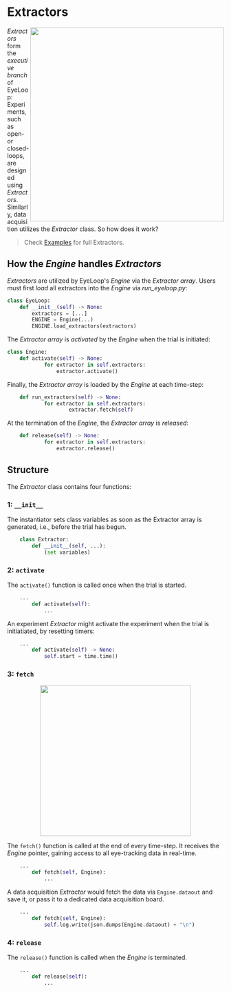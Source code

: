 # Extractors #

<p align="right">
    <img src="https://github.com/simonarvin/eyeloop/blob/master/misc/imgs/extractor_overview.svg?raw=true" align="right" width = "450">
  </p>

*Extractors* form the *executive branch* of EyeLoop: Experiments, such as open- or closed-loops, are designed using *Extractors*. Similarly, data acquisition utilizes the *Extractor* class. So how does it work?

> Check [Examples](https://github.com/simonarvin/eyeloop/blob/master/examples) for full Extractors.

## How the *Engine* handles *Extractors* ##

*Extractors* are utilized by EyeLoop's *Engine* via the *Extractor array*. Users must first *load* all extractors into the *Engine* via *run_eyeloop.py*:
```python
class EyeLoop:
    def __init__(self) -> None:
        extractors = [...]
        ENGINE = Engine(...)
        ENGINE.load_extractors(extractors)
```

The *Extractor array* is *activated* by the *Engine* when the trial is initiated:
```python
class Engine:
    def activate(self) -> None:
            for extractor in self.extractors:
                extractor.activate()
```

Finally, the *Extractor array* is loaded by the *Engine* at each time-step:
```python
    def run_extractors(self) -> None:
            for extractor in self.extractors:
                    extractor.fetch(self)
```

At the termination of the *Engine*, the *Extractor array* is *released*:
```python
    def release(self) -> None:
            for extractor in self.extractors:
                extractor.release()
```

## Structure ##
The *Extractor* class contains four functions:
### 1: ```__init__``` ###

The instantiator sets class variables as soon as the Extractor array is generated, i.e., before the trial has begun.
```python
    class Extractor:
        def __init__(self, ...):
            (set variables)
```

### 2: ```activate``` ###

The ```activate()``` function is called once when the trial is started.
```python
    ...
        def activate(self):
            ...
```

An experiment *Extractor* might activate the experiment when the trial is initiatiated, by resetting timers:
```python
    ...
        def activate(self) -> None:
            self.start = time.time()
```

### 3: ```fetch``` ###

<p align="center">
    <img src="https://github.com/simonarvin/eyeloop/blob/master/misc/imgs/extractor_scheme.svg?raw=true" align="center" width = "350">
  </p>

The ```fetch()``` function is called at the end of every time-step. It receives the *Engine* pointer, gaining access to all eye-tracking data in real-time.
```python
    ...
        def fetch(self, Engine):
            ...
```

A data acquisition *Extractor* would fetch the data via ```Engine.dataout``` and save it, or pass it to a dedicated data acquisition board.
```python
    ...
        def fetch(self, Engine):
            self.log.write(json.dumps(Engine.dataout) + "\n")
```

### 4: ```release``` ###

The ```release()``` function is called when the *Engine* is terminated.
```python
    ...
        def release(self):
            ...
```

